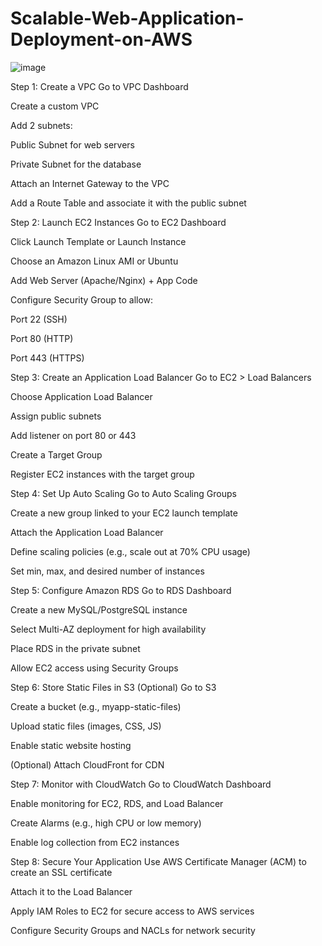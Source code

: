 # Scalable-Web-Application-Deployment-on-AWS

![image](https://github.com/user-attachments/assets/97207181-8f48-41ec-9fee-fb25ebadc11f)



Step 1: Create a VPC
Go to VPC Dashboard

Create a custom VPC

Add 2 subnets:

Public Subnet for web servers

Private Subnet for the database

Attach an Internet Gateway to the VPC

Add a Route Table and associate it with the public subnet

Step 2: Launch EC2 Instances
Go to EC2 Dashboard

Click Launch Template or Launch Instance

Choose an Amazon Linux AMI or Ubuntu

Add Web Server (Apache/Nginx) + App Code

Configure Security Group to allow:

Port 22 (SSH)

Port 80 (HTTP)

Port 443 (HTTPS)

Step 3: Create an Application Load Balancer
Go to EC2 > Load Balancers

Choose Application Load Balancer

Assign public subnets

Add listener on port 80 or 443

Create a Target Group

Register EC2 instances with the target group

Step 4: Set Up Auto Scaling
Go to Auto Scaling Groups

Create a new group linked to your EC2 launch template

Attach the Application Load Balancer

Define scaling policies (e.g., scale out at 70% CPU usage)

Set min, max, and desired number of instances

Step 5: Configure Amazon RDS
Go to RDS Dashboard

Create a new MySQL/PostgreSQL instance

Select Multi-AZ deployment for high availability

Place RDS in the private subnet

Allow EC2 access using Security Groups

Step 6: Store Static Files in S3 (Optional)
Go to S3

Create a bucket (e.g., myapp-static-files)

Upload static files (images, CSS, JS)

Enable static website hosting

(Optional) Attach CloudFront for CDN

Step 7: Monitor with CloudWatch
Go to CloudWatch Dashboard

Enable monitoring for EC2, RDS, and Load Balancer

Create Alarms (e.g., high CPU or low memory)

Enable log collection from EC2 instances

Step 8: Secure Your Application
Use AWS Certificate Manager (ACM) to create an SSL certificate

Attach it to the Load Balancer

Apply IAM Roles to EC2 for secure access to AWS services

Configure Security Groups and NACLs for network security
